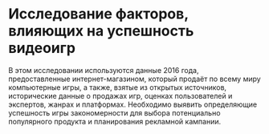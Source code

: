 # Исследование факторов, влияющих на успешность видеоигр

В этом исследовании используются данные 2016 года, предоставленные интернет-магазином, который продаёт по всему миру компьютерные игры, 
а также, взятые из открытых источников, исторические данные о продажах игр, оценках пользователей и экспертов, жанрах и платформах.
Необходимо выявить определяющие успешность игры закономерности для выбора потенциально популярного продукта и планирования рекламной кампании.

